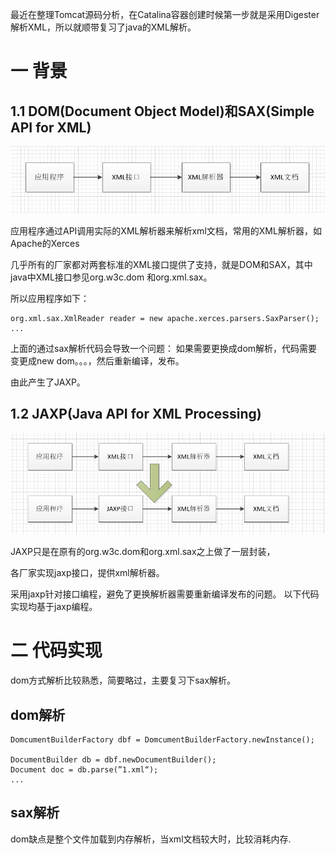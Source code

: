 最近在整理Tomcat源码分析，在Catalina容器创建时候第一步就是采用Digester解析XML，所以就顺带复习了java的XML解析。
<p>

#  一 背景
## 1.1 DOM(Document Object Model)和SAX(Simple API for XML)
![xml1](../../Resource/java-xml-1.png)

应用程序通过API调用实际的XML解析器来解析xml文档，常用的XML解析器，如Apache的Xerces

几乎所有的厂家都对两套标准的XML接口提供了支持，就是DOM和SAX，其中java中XML接口参见org.w3c.dom 和org.xml.sax。

所以应用程序如下：
```
org.xml.sax.XmlReader reader = new apache.xerces.parsers.SaxParser();
...
```
上面的通过sax解析代码会导致一个问题：
如果需要更换成dom解析，代码需要变更成new dom。。。，然后重新编译，发布。

由此产生了JAXP。

## 1.2 JAXP(Java API for XML Processing)
![xml2](../../Resource/java-xml-2.png)


JAXP只是在原有的org.w3c.dom和org.xml.sax之上做了一层封装，<br>

各厂家实现jaxp接口，提供xml解析器。

采用jaxp针对接口编程，避免了更换解析器需要重新编译发布的问题。
以下代码实现均基于jaxp编程。

# 二 代码实现


dom方式解析比较熟悉，简要略过，主要复习下sax解析。

## dom解析
```
DomcumentBuilderFactory dbf = DomcumentBuilderFactory.newInstance();

DocumentBuilder db = dbf.newDocumentBuilder();
Document doc = db.parse(”1.xml“);
...
```

## sax解析

dom缺点是整个文件加载到内存解析，当xml文档较大时，比较消耗内存.



